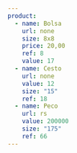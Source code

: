 ```yaml
---
product:
  - name: Bolsa
    url: none
    size: 8x8
    price: 20,00
    ref: 8
    value: 17
  - name: Cesto
    url: none
    value: 12
    size: "15"
    ref: 18
  - name: Peco
    url: rs
    value: 200000
    size: "175"
    ref: 66
---
```

